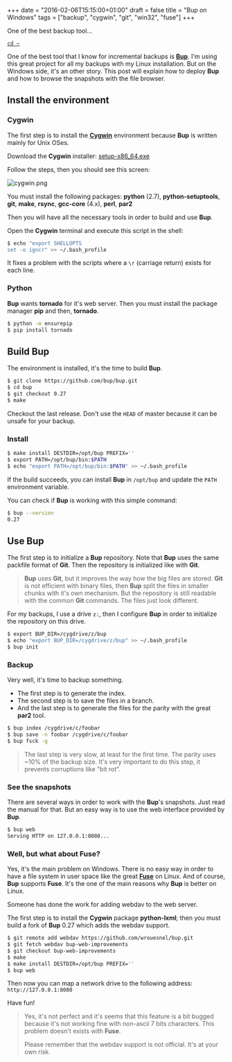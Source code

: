 +++
date = "2016-02-06T15:15:00+01:00"
draft = false
title = "Bup on Windows"
tags = ["backup", "cygwin", "git", "win32", "fuse"]
+++

One of the best backup tool...

<!--more-->

[`cd ~`](/)

One of the best tool that I know for incremental backups is
[**Bup**](https://bup.github.io). I'm using this great project for all my
backups with my Linux installation. But on the Windows side, it's an other
story. This post will explain how to deploy **Bup** and how to browse the
snapshots with the file browser.

## Install the environment

### Cygwin

The first step is to install the [**Cygwin**](https://www.cygwin.com/)
environment because **Bup** is written mainly for Unix OSes.

Download the **Cygwin** installer:
[setup-x86_64.exe](https://www.cygwin.com/setup-x86_64.exe)

Follow the steps, then you should see this screen:

![cygwin.png](/img/cygwin.png)

You must install the following packages: **python** (2.7),
**python-setuptools**, **git**, **make**, **rsync**, **gcc-core** (4.x),
**perl**, **par2**

Then you will have all the necessary tools in order to build and use **Bup**.

Open the **Cygwin** terminal and execute this script in the shell:

```bash
$ echo "export SHELLOPTS
set -o igncr" >> ~/.bash_profile
```

It fixes a problem with the scripts where a `\r` (carriage return) exists for
each line.

### Python

**Bup** wants **tornado** for it's web server. Then you must install the package
manager **pip** and then, **tornado**.

```bash
$ python -m ensurepip
$ pip install tornado
```

## Build Bup

The environment is installed, it's the time to build **Bup**.

```bash
$ git clone https://github.com/bup/bup.git
$ cd bup
$ git checkout 0.27
$ make
```

Checkout the last release. Don't use the `HEAD` of master because it can be
unsafe for your backup.

### Install

```bash
$ make install DESTDIR=/opt/bup PREFIX=''
$ export PATH=/opt/bup/bin:$PATH
$ echo "export PATH=/opt/bup/bin:$PATH" >> ~/.bash_profile
```

If the build succeeds, you can install **Bup** in `/opt/bup` and update the
`PATH` environment variable.

You can check if **Bup** is working with this simple command:

```bash
$ bup --version
0.27
```

## Use Bup

The first step is to initialize a **Bup** repository. Note that **Bup** uses the
same packfile format of **Git**. Then the repository is initialized like with
**Git**.

> **Bup** uses **Git**, but it improves the way how the big files are stored.
> **Git** is not efficient with binary files, then **Bup** split the files in
> smaller chunks with it's own mechanism. But the repository is still readable
> with the common **Git** commands. The files just look different.

For my backups, I use a drive `z:`, then I configure **Bup** in order to
initialize the repository on this drive.

```bash
$ export BUP_DIR=/cygdrive/z/bup
$ echo "export BUP_DIR=/cygdrive/z/bup" >> ~/.bash_profile
$ bup init
```

### Backup

Very well, it's time to backup something.

- The first step is to generate the index.
- The second step is to save the files in a branch.
- And the last step is to generate the files for the parity with the great
  **par2** tool.

```bash
$ bup index /cygdrive/c/foobar
$ bup save -n foobar /cygdrive/c/foobar
$ bup fsck -g
```

> The last step is very slow, at least for the first time. The parity uses ~10%
> of the backup size. It's very important to do this step, it prevents
> corruptions like "bit rot".

### See the snapshots

There are several ways in order to work with the **Bup**'s snapshots. Just read
the manual for that. But an easy way is to use the web interface provided by
**Bup**.

```bash
$ bup web
Serving HTTP on 127.0.0.1:8080...
```

### Well, but what about Fuse?

Yes, it's the main problem on Windows. There is no easy way in order to have a
file system in user space like the great
[**Fuse**](https://en.wikipedia.org/wiki/Filesystem_in_Userspace) on Linux. And
of course, **Bup** supports **Fuse**. It's the one of the main reasons why
**Bup** is better on Linux.

Someone has done the work for adding webdav to the web server.

The first step is to install the **Cygwin** package **python-lxml**; then you
must build a fork of **Bup** 0.27 which adds the webdav support.

```bash
$ git remote add webdav https://github.com/wrouesnel/bup.git
$ git fetch webdav bup-web-improvements
$ git checkout bup-web-improvements
$ make
$ make install DESTDIR=/opt/bup PREFIX=''
$ bup web
```

Then now you can map a network drive to the following address:
`http://127.0.0.1:8080`

Have fun!

> Yes, it's not perfect and it's seems that this feature is a bit bugged because
> it's not working fine with non-ascii 7 bits characters. This problem doesn't
> exists with **Fuse**.
>
> Please remember that the webdav support is not official. It's at your own
> risk.

